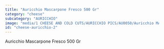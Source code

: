 ```yaml
---
title: "Auricchio Mascarpone Fresco 500 Gr"
category: "cheese"
subcategory: "AURICCHIO"
image: "media/1 CHEESE AND COLD CUTS/AURICCHIO PICS/AU0050/Auricchio MASCARPONE Fresco 500 gr.jpg"
id: "cheese-auricchio-2"
---
```


Auricchio Mascarpone Fresco 500 Gr
